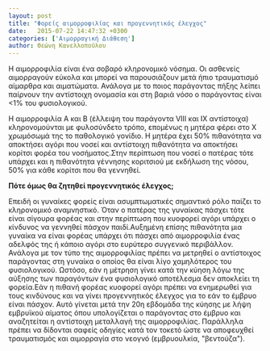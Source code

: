```yaml
---
layout: post
title: "Φορείς αιμορροφιλίας και προγεννητικός έλεγχος"
date:   2015-07-22 14:47:32 +0300
categories: ['Αιμορραγική Διάθεση']
author: Θεώνη Κανελλοπούλου
---
```


Η αιμορροφιλία είναι ένα σοβαρό κληρονομικό νόσημα. Οι ασθενείς αιμορραγούν εύκολα και μπορεί να παρουσιάζουν μετά ήπιο τραυματισμό αίμαρθρα και αιματώματα. Ανάλογα με το ποιος παράγοντας πήξης λείπει παίρνουν την αντίστοιχη ονομασία και στη βαριά νόσο ο παράγοντας είναι \<1% του φυσιολογικού.
<!--break-->

Η αιμορροφιλία Α και Β (έλλειψη του παράγοντα VIII και IX αντίστοιχα) κληρονομούνται με φυλοσύνδετο τρόπο, επομένως η μητέρα φέρει στο Χ χρωμόσωμά της το παθολογικό γονίδιο. Η μητέρα έχει 50% πιθανότητα να αποκτήσει αγόρι που νοσεί και αντίστοιχη πιθανότητα να αποκτήσει κορίτσι φορέα του νοσήματος.Στην περίπτωση που νοσεί ο πατέρας τότε υπάρχει και η πιθανότητα γέννησης κοριτσιού με εκδήλωση της νόσου, 50% για κάθε κορίτσι που θα γεννηθεί.

**Πότε όμως θα ζητηθεί προγεννητικός έλεγχος;**

Επειδή οι γυναίκες φορείς είναι ασυμπτωματικές σημαντικό ρόλο παίζει το κληρονομικό αναμνηστικό. Όταν ο πατέρας της γυναίκας πάσχει τότε είναι σίγουρα φορέας και στην περίπτωση που κυοφορεί αγόρι υπάρχει ο κίνδυνος να γεννηθεί πάσχον παιδί.Αυξημένη επίσης πιθανότητα μια γυναίκα να είναι φορέας υπάρχει ότι πάσχει από αιμορροφιλία ένας αδελφός της ή κάποιο αγόρι στο ευρύτερο συγγενικό περιβάλλον. Ανάλογα με τον τύπο της αιμορροφιλίας πρέπει να μετρηθεί ο αντίστοιχος παράγοντας στη γυναίκα ο οποίος θα είναι λίγο χαμηλότερος του φυσιολογικού. Ωστόσο, εάν η μέτρηση γίνει κατά την κύηση λόγω της αύξησης των παραγόντων ένα φυσιολογικό αποτέλεσμα δεν αποκλείει τη φορεία.Εάν η πιθανή φορέας κυοφορεί αγόρι πρέπει να ενημερωθεί για τους κινδύνους και να γίνει προγεννητικός έλεγχος για το εάν το έμβρυο είναι πάσχον. Αυτό γίνεται μετά την 20η εβδομάδα της κύησης με λήψη εμβρυϊκού αίματος όπου υπολογίζεται ο παράγοντας στο έμβρυο και αναζητείται η αντίστοιχη μεταλλαγή της αιμορροφιλίας. Παράλληλα πρέπει να δίδονται σαφείς οδηγίες κατά τον τοκετό ώστε να αποφευχθεί τραυματισμός και αιμορραγία στο νεογνό (εμβρυουλκία, "βεντούζα").

